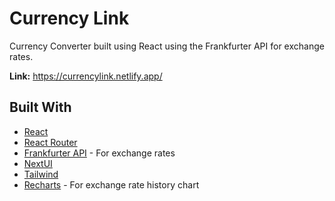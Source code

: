 # Currency Link

Currency Converter built using React using the Frankfurter API for exchange rates.

**Link:** https://currencylink.netlify.app/

## Built With

- [React](https://react.dev/)
- [React Router](https://reactrouter.com/)
- [Frankfurter API](https://www.frankfurter.app/) - For exchange rates
- [NextUI](https://nextui.org/)
- [Tailwind](https://tailwindcss.com/)
- [Recharts](https://recharts.org/) - For exchange rate history chart
